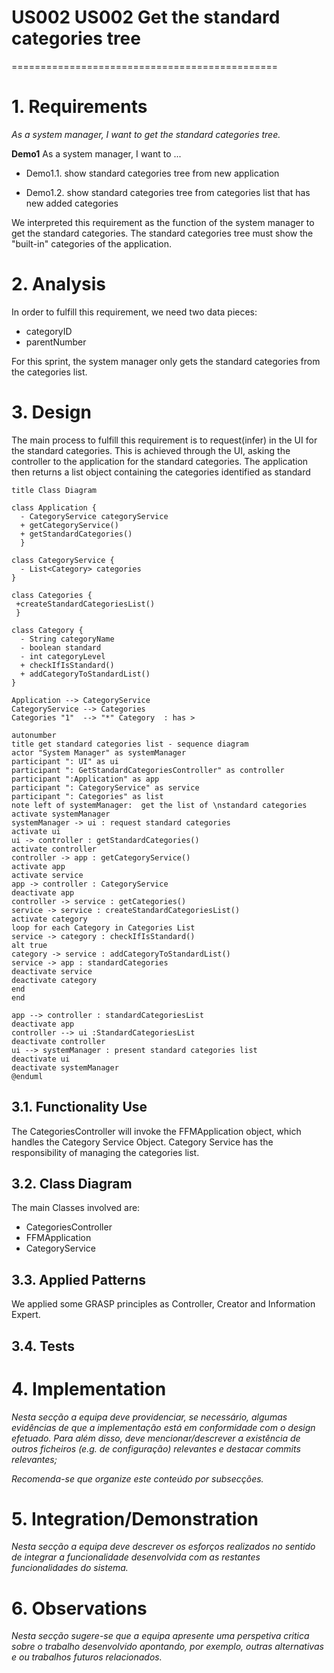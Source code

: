 # US002 US002 Get the standard categories tree
==============================================

# 1. Requirements

*As a system manager, I want to get the standard categories tree.*

**Demo1** As a system manager, I want to ...

- Demo1.1. show standard categories tree from new application

- Demo1.2. show standard categories tree from categories list that has new added categories

We interpreted this requirement as the function of the system manager to get the standard categories. The standard
categories tree must show the "built-in" categories of the application.

# 2. Analysis

In order to fulfill this requirement, we need two data pieces:

- categoryID
- parentNumber

For this sprint, the system manager only gets the standard categories from the categories list.

# 3. Design

The main process to fulfill this requirement is to request(infer) in the UI for the standard categories.
This is achieved through the UI, asking the controller to the application for the standard categories.
The application then returns a list object containing the categories identified as standard

```puml
title Class Diagram

class Application {
  - CategoryService categoryService
  + getCategoryService()
  + getStandardCategories()
  }

class CategoryService {
  - List<Category> categories
}

class Categories {
 +createStandardCategoriesList()
 }
 
class Category {
  - String categoryName
  - boolean standard
  - int categoryLevel
  + checkIfIsStandard()
  + addCategoryToStandardList()
}

Application --> CategoryService
CategoryService --> Categories
Categories "1"  --> "*" Category  : has >

```

````puml
autonumber
title get standard categories list - sequence diagram
actor "System Manager" as systemManager
participant ": UI" as ui
participant ": GetStandardCategoriesController" as controller
participant ":Application" as app
participant ": CategoryService" as service
participant ": Categories" as list
note left of systemManager:  get the list of \nstandard categories
activate systemManager
systemManager -> ui : request standard categories
activate ui
ui -> controller : getStandardCategories()
activate controller
controller -> app : getCategoryService()
activate app
activate service
app -> controller : CategoryService
deactivate app
controller -> service : getCategories()
service -> service : createStandardCategoriesList()
activate category
loop for each Category in Categories List
service -> category : checkIfIsStandard()
alt true
category -> service : addCategoryToStandardList()
service -> app : standardCategories
deactivate service
deactivate category
end
end

app --> controller : standardCategoriesList
deactivate app
controller --> ui :StandardCategoriesList
deactivate controller
ui --> systemManager : present standard categories list
deactivate ui
deactivate systemManager
@enduml
````

## 3.1. Functionality Use

The CategoriesController will invoke the FFMApplication object, which handles the Category Service Object.
Category Service has the responsibility of managing the categories list.

## 3.2. Class Diagram

The main Classes involved are:

- CategoriesController
- FFMApplication
- CategoryService

## 3.3. Applied Patterns

We applied some GRASP principles as Controller, Creator and Information Expert.

## 3.4. Tests



# 4. Implementation

*Nesta secção a equipa deve providenciar, se necessário, algumas evidências de que a implementação está em conformidade
com o design efetuado. Para além disso, deve mencionar/descrever a existência de outros ficheiros (e.g. de configuração)
relevantes e destacar commits relevantes;*

*Recomenda-se que organize este conteúdo por subsecções.*

# 5. Integration/Demonstration

*Nesta secção a equipa deve descrever os esforços realizados no sentido de integrar a funcionalidade desenvolvida com as
restantes funcionalidades do sistema.*

# 6. Observations

*Nesta secção sugere-se que a equipa apresente uma perspetiva critica sobre o trabalho desenvolvido apontando, por
exemplo, outras alternativas e ou trabalhos futuros relacionados.*





